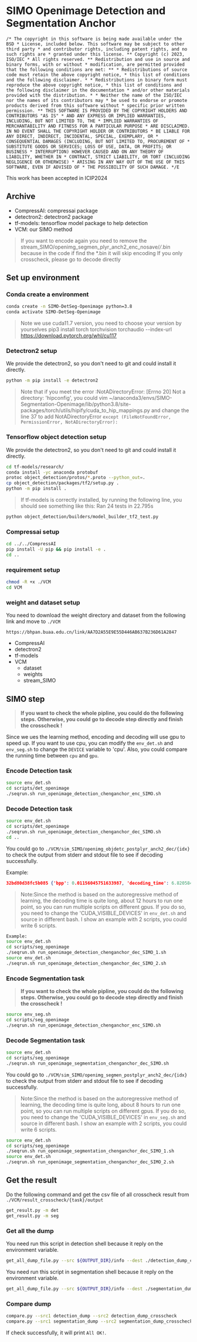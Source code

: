 # SIMO Openimage Detection and Segmentation Anchor

`/* The copyright in this software is being made available under the BSD * License, included below. This software may be subject to other third party * and contributor rights, including patent rights, and no such rights are * granted under this license. ** Copyright (c) 2023, ISO/IEC * All rights reserved. ** Redistribution and use in source and binary forms, with or without * modification, are permitted provided that the following conditions are met: ** * Redistributions of source code must retain the above copyright notice, * this list of conditions and the following disclaimer. * * Redistributions in binary form must reproduce the above copyright notice, * this list of conditions and the following disclaimer in the documentation * and/or other materials provided with the distribution. * * Neither the name of the ISO/IEC nor the names of its contributors may * be used to endorse or promote products derived from this software without * specific prior written permission. ** THIS SOFTWARE IS PROVIDED BY THE COPYRIGHT HOLDERS AND CONTRIBUTORS "AS IS" * AND ANY EXPRESS OR IMPLIED WARRANTIES, INCLUDING, BUT NOT LIMITED TO, THE * IMPLIED WARRANTIES OF MERCHANTABILITY AND FITNESS FOR A PARTICULAR PURPOSE * ARE DISCLAIMED. IN NO EVENT SHALL THE COPYRIGHT HOLDER OR CONTRIBUTORS * BE LIABLE FOR ANY DIRECT, INDIRECT, INCIDENTAL, SPECIAL, EXEMPLARY, OR * CONSEQUENTIAL DAMAGES (INCLUDING, BUT NOT LIMITED TO, PROCUREMENT OF * SUBSTITUTE GOODS OR SERVICES; LOSS OF USE, DATA, OR PROFITS; OR BUSINESS * INTERRUPTION) HOWEVER CAUSED AND ON ANY THEORY OF LIABILITY, WHETHER IN * CONTRACT, STRICT LIABILITY, OR TORT (INCLUDING NEGLIGENCE OR OTHERWISE) * ARISING IN ANY WAY OUT OF THE USE OF THIS SOFTWARE, EVEN IF ADVISED OF * THE POSSIBILITY OF SUCH DAMAGE. */E`

This work has been accepted in ICIP2024

## Archive

- CompressAI: compressai package
- detectron2: detectron2 package
- tf-models: tensorflow model package to help detection
- VCM: our SIMO method

>If you want to encode again you need to remove the stream_SIMO/openimg_segmen_plyr_anch2_enc_nosave/*/*.bin because in the code if find the *.bin it will skip encoding
>If you only crosscheck, please go to decode directly

## Set up environment

### Conda create a environment

```bash
conda create -n SIMO-DetSeg-Openimage python=3.8
conda activate SIMO-DetSeg-Openimage
```

> Note we use cuda11.7 version, you need to choose your version by yourselves
pip3 install torch torchvision torchaudio --index-url https://download.pytorch.org/whl/cu117

### Detectron2 setup

We provide the detectron2, so you don't need to git and could install it directly.

```bash
python -m pip install -e detectron2
```

> Note that if you meet the error :NotADirectoryError: [Errno 20] Not a directory: 'hipconfig', you could
vim ~/anaconda3/envs/SIMO-Segmentation-Openimage/lib/python3.8/site-packages/torch/utils/hipify/cuda_to_hip_mappings.py and change the line 37 to add NotADirectoryError
`except (FileNotFoundError, PermissionError, NotADirectoryError):`

### Tensorflow object detection setup

We provide the detectron2, so you don't need to git and could install it directly.

```bash
cd tf-models/research/
conda install -yc anaconda protobuf
protoc object_detection/protos/*.proto --python_out=.
cp object_detection/packages/tf2/setup.py .
python -m pip install .
```

>If tf-models is correctly installed, by running the following line, you should see something like this:
>Ran 24 tests in 22.795s

```bash
python object_detection/builders/model_builder_tf2_test.py
```

### Compressai setup

```bash
cd ../../CompressAI
pip install -U pip && pip install -e .
cd ..
```

### requirement setup

```bash
chmod -R +x ./VCM
cd VCM
```

### weight and dataset setup

You need to download the weight directory and dataset from the following link and move to `./VCM`

`https://bhpan.buaa.edu.cn/link/AA7D2A55E9E55D446AB637B236D61A2847`

- CompressAI
- detectron2
- tf-models
- VCM
  - dataset
  - weights
  - stream_SIMO

## SIMO step

>**If you want to check the whole pipline, you could do the following steps. Otherwise, you could go to decode step directly and finish the crosscheck !**

Since we ues the learning method, encoding and decoding will use gpu to speed up. If you want to use cpu, you can modify the `env_det.sh` and `env_seg.sh` to change the `DEVICE` variable to 'cpu'. Also, you could compare the running time between `cpu` and `gpu`.

### Encode Detection task

```bash
source env_det.sh
cd scripts/det_openimage
./seqrun.sh run_openimage_detection_chenganchor_enc_SIMO.sh
```

### Decode Detection task

```bash
source env_det.sh
cd scripts/det_openimage
./seqrun.sh run_openimage_detection_chenganchor_dec_SIMO.sh
cd ..
```

You could go to `./VCM/sim_SIMO/openimg_objdetc_postplyr_anch2_dec/{idx}` to check the output from stderr and stdout file to see if decoding successfully.

Example:

```json
32bd80d38fc5b085 {'bpp': 0.01156045751633987, 'decoding_time': 6.820584774017334, 'precise_bpp': 0.011683006535947713, 'conv_part2_time': 0.9632875919342041}
```

>Note:Since the method is based on the autoregressive method of learning, the decoding time is quite long, about 12 hours to run one point, so you can run multiple scripts on different gpus. If you do so, you need to change the 'CUDA_VISIBLE_DEVICES' in `env_det.sh` and source in different bash. I show an example with 2 scripts, you could write 6 scripts.

```bash
Example:
source env_det.sh
cd scripts/seg_openimage
./seqrun.sh run_openimage_detection_chenganchor_dec_SIMO_1.sh
source env_det.sh
./seqrun.sh run_openimage_detection_chenganchor_dec_SIMO_2.sh
```

### Encode Segmentation task

>**If you want to check the whole pipline, you could do the following steps. Otherwise, you could go to decode step directly and finish the crosscheck !**

```bash
source env_seg.sh
cd scripts/seg_openimage
./seqrun.sh run_openimage_detection_chenganchor_enc_SIMO.sh
```

### Decode Segmentation task

```bash
source env_det.sh
cd scripts/seg_openimage
./seqrun.sh run_openimage_segmentation_chenganchor_dec_SIMO.sh
```

You could go to `./VCM/sim_SIMO/openimg_segmen_postplyr_anch2_dec/{idx}` to check the output from stderr and stdout file to see if decoding successfully.

>Note:Since the method is based on the autoregressive method of learning, the decoding time is quite long, about 8 hours to run one point, so you can run multiple scripts on different gpus. If you do so, you need to change the 'CUDA_VISIBLE_DEVICES' in `env_seg.sh` and source in different bash. I show an example with 2 scripts, you could write 6 scripts.

```bash
source env_det.sh
cd scripts/seg_openimage
./seqrun.sh run_openimage_segmentation_chenganchor_dec_SIMO_1.sh
source env_det.sh
./seqrun.sh run_openimage_segmentation_chenganchor_dec_SIMO_2.sh
```

## Get the result

Do the following command and get the csv file of all crosscheck result from `./VCM/result_crosscheck/{task}/output`

```bash
get_result.py -m det
get_result.py -m seg
```

### Get all the dump

You need run this script in detection shell because it reply on the environment variable.

```bash
get_all_dump_file.py --src ${OUTPUT_DIR}/info --dest ./detection_dump_crosscheck
```

You need run this script in segmentation shell because it reply on the environment variable.

```bash
get_all_dump_file.py --src ${OUTPUT_DIR}/info --dest ./segmentation_dump_crosscheck
```

### Compare dump

```bash
compare.py --src1 detection_dump --src2 detection_dump_crosscheck
compare.py --src1 segmentation_dump --src2 segmentation_dump_crosscheck
```

If check successfully, it will print `All OK!`.
